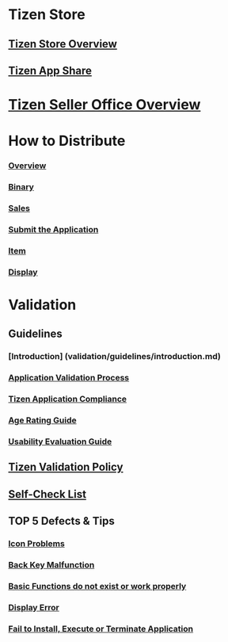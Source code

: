 # Tizen Store
## [Tizen Store Overview](index.md)
## [Tizen App Share](tizen-app-share.md)

# [Tizen Seller Office Overview](seller-office.md)

# How to Distribute
### [Overview](how-to-distribute-overview.md)
### [Binary](how-to-distribute-binary.md)
### [Sales](how-to-distribute-sales.md)
### [Submit the Application](how-to-distribute-submit-application.md)
### [Item](how-to-distribute-item.md)
### [Display](how-to-distribute-display.md)

# Validation
## Guidelines
### [Introduction] (validation/guidelines/introduction.md)
### [Application Validation Process](validation/guidelines/application-validationn-process.md)
### [Tizen Application Compliance](validation/guidelines/tizen-application-compliance.md)
### [Age Rating Guide](validation/guidelines/age-rating-guide.md)
### [Usability Evaluation Guide](validation/guidelines/usability-evaluation-guide.md)
## [Tizen Validation Policy](validation/tizen-validationn-policy.md)
## [Self-Check List](validation/self-check-list.md)
## TOP 5 Defects & Tips
### [Icon Problems](validation/defects-tips/icon-problems.md)
### [Back Key Malfunction](validation/defects-tips/back-key-malfunction.md)
### [Basic Functions do not exist or work properly](validation/defects-tips/basic-functions-do-not-exist-or-work-properly.md)
### [Display Error](validation/defects-tips/display-error.md)
### [Fail to Install, Execute or Terminate Application](validation/defects-tips/fail-install-execute-or-terminate-application.md)


